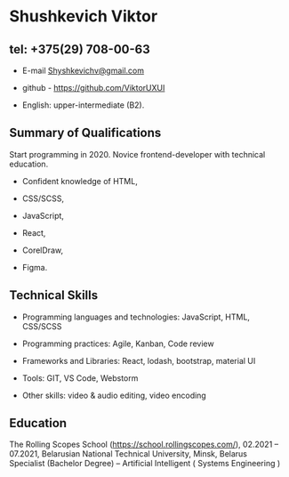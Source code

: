 # Shushkevich Viktor

## tel: +375(29) 708-00-63

 - E-mail
Shyshkevichv@gmail.com

 - github - https://github.com/ViktorUXUI

 - English: upper-intermediate (B2).

## Summary of Qualifications 


Start programming in 2020. Novice frontend-developer with technical education. 

- Confident knowledge of HTML, 

- CSS/SCSS, 
- JavaScript, 
- React, 
- CorelDraw, 
- Figma. 


## Technical Skills
- Programming languages and technologies: JavaScript, HTML, CSS/SCSS


- Programming practices: Agile, Kanban, Code review


 - Frameworks and Libraries: React, lodash, bootstrap, material UI


 - Tools: GIT, VS Code,  Webstorm


 - Other skills: video & audio editing, video encoding


 ## Education
The Rolling Scopes School (https://school.rollingscopes.com/), 02.2021 – 07.2021, 
Belarusian National Technical University, Minsk, Belarus                                                                             
Specialist (Bachelor Degree) – Artificial Intelligent ( Systems Engineering )
